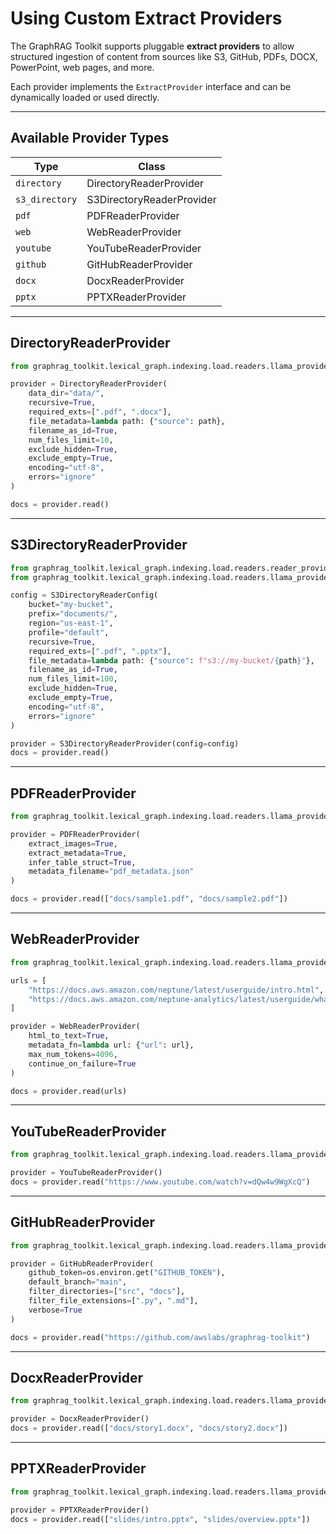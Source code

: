 # Using Custom Extract Providers

The GraphRAG Toolkit supports pluggable **extract providers** to allow structured ingestion of content from sources like S3, GitHub, PDFs, DOCX, PowerPoint, web pages, and more.

Each provider implements the `ExtractProvider` interface and can be dynamically loaded or used directly.

---

## Available Provider Types

| Type             | Class                     |
|------------------|---------------------------|
| `directory`      | DirectoryReaderProvider   |
| `s3_directory`   | S3DirectoryReaderProvider |
| `pdf`            | PDFReaderProvider         |
| `web`            | WebReaderProvider         |
| `youtube`        | YouTubeReaderProvider     |
| `github`         | GitHubReaderProvider      |
| `docx`           | DocxReaderProvider        |
| `pptx`           | PPTXReaderProvider        |

---

## DirectoryReaderProvider

```python
from graphrag_toolkit.lexical_graph.indexing.load.readers.llama_providers.directory_reader_provider import DirectoryReaderProvider

provider = DirectoryReaderProvider(
    data_dir="data/",
    recursive=True,
    required_exts=[".pdf", ".docx"],
    file_metadata=lambda path: {"source": path},
    filename_as_id=True,
    num_files_limit=10,
    exclude_hidden=True,
    exclude_empty=True,
    encoding="utf-8",
    errors="ignore"
)

docs = provider.read()
```

---

## S3DirectoryReaderProvider

```python
from graphrag_toolkit.lexical_graph.indexing.load.readers.reader_provider_config import S3DirectoryReaderConfig
from graphrag_toolkit.lexical_graph.indexing.load.readers.llama_providers.s3_directory_reader_provider import S3DirectoryReaderProvider

config = S3DirectoryReaderConfig(
    bucket="my-bucket",
    prefix="documents/",
    region="us-east-1",
    profile="default",
    recursive=True,
    required_exts=[".pdf", ".pptx"],
    file_metadata=lambda path: {"source": f"s3://my-bucket/{path}"},
    filename_as_id=True,
    num_files_limit=100,
    exclude_hidden=True,
    exclude_empty=True,
    encoding="utf-8",
    errors="ignore"
)

provider = S3DirectoryReaderProvider(config=config)
docs = provider.read()
```

---

## PDFReaderProvider

```python
from graphrag_toolkit.lexical_graph.indexing.load.readers.llama_providers.pdf_reader_provider import PDFReaderProvider

provider = PDFReaderProvider(
    extract_images=True,
    extract_metadata=True,
    infer_table_struct=True,
    metadata_filename="pdf_metadata.json"
)

docs = provider.read(["docs/sample1.pdf", "docs/sample2.pdf"])
```

---

## WebReaderProvider

```python
from graphrag_toolkit.lexical_graph.indexing.load.readers.llama_providers.web_reader_provider import WebReaderProvider

urls = [
    "https://docs.aws.amazon.com/neptune/latest/userguide/intro.html",
    "https://docs.aws.amazon.com/neptune-analytics/latest/userguide/what-is-neptune-analytics.html"
]

provider = WebReaderProvider(
    html_to_text=True,
    metadata_fn=lambda url: {"url": url},
    max_num_tokens=4096,
    continue_on_failure=True
)

docs = provider.read(urls)
```

---

## YouTubeReaderProvider

```python
from graphrag_toolkit.lexical_graph.indexing.load.readers.llama_providers.youtube_reader_provider import YouTubeReaderProvider

provider = YouTubeReaderProvider()
docs = provider.read("https://www.youtube.com/watch?v=dQw4w9WgXcQ")
```

---

## GitHubReaderProvider

```python
from graphrag_toolkit.lexical_graph.indexing.load.readers.llama_providers.github_repo_provider import GitHubReaderProvider

provider = GitHubReaderProvider(
    github_token=os.environ.get("GITHUB_TOKEN"),
    default_branch="main",
    filter_directories=["src", "docs"],
    filter_file_extensions=[".py", ".md"],
    verbose=True
)

docs = provider.read("https://github.com/awslabs/graphrag-toolkit")
```

---

## DocxReaderProvider

```python
from graphrag_toolkit.lexical_graph.indexing.load.readers.llama_providers.docx_reader_provider import DocxReaderProvider

provider = DocxReaderProvider()
docs = provider.read(["docs/story1.docx", "docs/story2.docx"])
```

---

## PPTXReaderProvider

```python
from graphrag_toolkit.lexical_graph.indexing.load.readers.llama_providers.pptx_reader_provider import PPTXReaderProvider

provider = PPTXReaderProvider()
docs = provider.read(["slides/intro.pptx", "slides/overview.pptx"])
```
